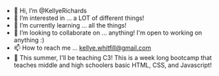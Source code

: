 - 👋 Hi, I’m @KellyeRichards
- 👀 I’m interested in ... a LOT of different things!
- 🌱 I’m currently learning ... all the things!
- 💞️ I’m looking to collaborate on ... anything! I'm open to working on anything :)
- 📫 How to reach me ... kellye.whitfill@gmail.com
- 🏫 This summer, I'll be teaching C3! This is a week long bootcamp that teaches middle and high schoolers basic HTML, CSS, and Javascript!
<!---
KellyeRichards/KellyeRichards is a ✨ special ✨ repository because its `README.md` (this file) appears on your GitHub profile.
You can click the Preview link to take a look at your changes.
--->
